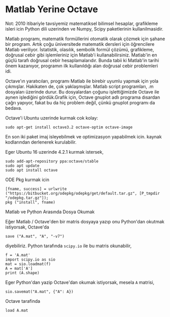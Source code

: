 # Matlab Yerine Octave

Not: 2010 itibariyle tavsiyemiz matematiksel bilimsel hesaplar,
grafikleme isleri icin Python dili uzerinden ve Numpy, Scipy
paketlerinin kullanilmasidir.

Matlab programı, matematik formüllerini otomatik olarak çözmek için
şahane bir program. Artık çoğu üniversitede matematik dersleri için
öğrencilere Matlab veriliyor. İstatistik, olasılık, sembolik formül
çözümü, grafikleme, doğrusal cebir gibi işlemleriniz için Matlab'i
kullanabilirsiniz. Matlab'in en güçlü tarafı doğrusal cebir
hesaplamalarıdır. Bunda tabii ki Matlab'in tarihi önem kazanıyor,
programın ilk kullanıldığı alan doğrusal cebir problemleri idi.

Octave'ın yaratıcıları, programı Matlab ile birebir uyumlu yapmak için
yola çıkmışlar. Hakikaten de, çok yaklaşmışlar. Matlab script
programları, .m dosyaları üzerinde durur. Bu dosyalardan çoğunu
işlettiğimizde Octave ile aynen işlediğini gördük.Grafik için, Octave
gnuplot adlı programa dısardan çağrı yapıyor, fakat bu da hiç problem
değil, çünkü gnuplot programı da bedava.  

Octave'i Ubuntu uzerinde kurmak cok kolay: 

```
sudo apt-get install octave3.2 octave-optim octave-image
```

En son iki paket imaj isleyebilmek ve optimizasyon yapabilmek
icin. kaynak kodlarından derlenerek kurulabilir. 

Eger Ubuntu 16 uzerinde 4.2.1 kurmak istersek,

```
sudo add-apt-repository ppa:octave/stable
sudo apt update
sudo apt install octave
```

ODE Pkg kurmak icin

```
[fname, success] = urlwrite ("https://bitbucket.org/odepkg/odepkg/get/default.tar.gz", [P_tmpdir "/odepkg.tar.gz"]);
pkg ("install", fname)
```

Matlab ve Python Arasında Dosya Okumak

Eğer Matlab / Octave'den bir matris dosyaya yazıp onu Python'dan
okutmak istiyorsak, Octave'da

```
save ("A.mat", "A", "-v7")
```

diyebiliriz. Python tarafında `scipy.io` ile bu matris okunabilir,

```
f = 'A.mat'
import scipy.io as sio
mat = sio.loadmat(f)
A = mat['A']
print (A.shape)
```

Eger Python'dan yazip Octave'dan okumak istiyorsak, mesela `A` matrisi,

```
sio.savemat("A.mat", {"A": A})
```

Octave tarafinda

```
load A.mat
```
